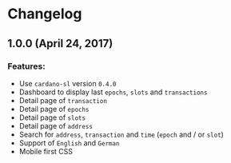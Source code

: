 # Changelog

## 1.0.0 (April 24, 2017)

### Features:

* Use `cardano-sl` version `0.4.0`
* Dashboard to display last `epochs`, `slots` and `transactions`
* Detail page of `transaction`
* Detail page of `epochs`
* Detail page of `slots`
* Detail page of `address`
* Search for `address`, `transaction` and `time` (`epoch` and / or `slot`)
* Support of `English` and `German`
* Mobile first CSS
